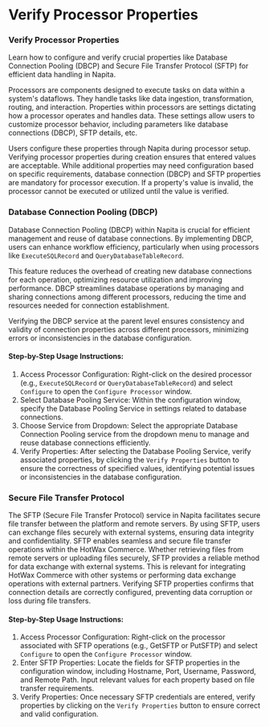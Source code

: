 # Verify Processor Properties

### Verify Processor Properties

Learn how to configure and verify crucial properties like Database Connection Pooling (DBCP) and Secure File Transfer Protocol (SFTP) for efficient data handling in Napita.

Processors are components designed to execute tasks on data within a system's dataflows. They handle tasks like data ingestion, transformation, routing, and interaction. Properties within processors are settings dictating how a processor operates and handles data. These settings allow users to customize processor behavior, including parameters like database connections (DBCP), SFTP details, etc.

Users configure these properties through Napita during processor setup. Verifying processor properties during creation ensures that entered values are acceptable. While additional properties may need configuration based on specific requirements, database connection (DBCP) and SFTP properties are mandatory for processor execution. If a property's value is invalid, the processor cannot be executed or utilized until the value is verified.

### Database Connection Pooling (DBCP) <a href="#database-connection-pooling-dbcp" id="database-connection-pooling-dbcp"></a>

Database Connection Pooling (DBCP) within Napita is crucial for efficient management and reuse of database connections. By implementing DBCP, users can enhance workflow efficiency, particularly when using processors like `ExecuteSQLRecord` and `QueryDatabaseTableRecord`.

This feature reduces the overhead of creating new database connections for each operation, optimizing resource utilization and improving performance. DBCP streamlines database operations by managing and sharing connections among different processors, reducing the time and resources needed for connection establishment.

Verifying the DBCP service at the parent level ensures consistency and validity of connection properties across different processors, minimizing errors or inconsistencies in the database configuration.

#### Step-by-Step Usage Instructions: <a href="#step-by-step-usage-instructions" id="step-by-step-usage-instructions"></a>

1. Access Processor Configuration: Right-click on the desired processor (e.g., `ExecuteSQLRecord` or `QueryDatabaseTableRecord`) and select `Configure` to open the `Configure Processor` window.
2. Select Database Pooling Service: Within the configuration window, specify the Database Pooling Service in settings related to database connections.
3. Choose Service from Dropdown: Select the appropriate Database Connection Pooling service from the dropdown menu to manage and reuse database connections efficiently.
4. Verify Properties: After selecting the Database Pooling Service, verify associated properties, by clicking the `Verify Properties` button to ensure the correctness of specified values, identifying potential issues or inconsistencies in the database configuration.

### Secure File Transfer Protocol <a href="#secure-file-transfer-protocol" id="secure-file-transfer-protocol"></a>

The SFTP (Secure File Transfer Protocol) service in Napita facilitates secure file transfer between the platform and remote servers. By using SFTP, users can exchange files securely with external systems, ensuring data integrity and confidentiality. SFTP enables seamless and secure file transfer operations within the HotWax Commerce. Whether retrieving files from remote servers or uploading files securely, SFTP provides a reliable method for data exchange with external systems. This is relevant for integrating HotWax Commerce with other systems or performing data exchange operations with external partners. Verifying SFTP properties confirms that connection details are correctly configured, preventing data corruption or loss during file transfers.

#### Step-by-Step Usage Instructions: <a href="#step-by-step-usage-instructions-1" id="step-by-step-usage-instructions-1"></a>

1. Access Processor Configuration: Right-click on the processor associated with SFTP operations (e.g., GetSFTP or PutSFTP) and select `Configure` to open the `Configure Processor` window.
2. Enter SFTP Properties: Locate the fields for SFTP properties in the configuration window, including Hostname, Port, Username, Password, and Remote Path. Input relevant values for each property based on file transfer requirements.
3. Verify Properties: Once necessary SFTP credentials are entered, verify properties by clicking on the `Verify Properties` button to ensure correct and valid configuration.
